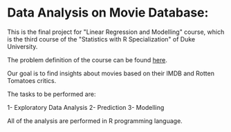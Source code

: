 # Data Analysis on Movie Database:

This is the final project for "Linear Regression and Modelling" course, which is the third course of the "Statistics with R Specialization" of Duke University.

The problem definition of the course can be found [here](https://github.com/amnghd/Movie_popularity_data_analysis).

Our goal is to find insights about movies based on their IMDB and Rotten Tomatoes critics.

The tasks to be performed are:

1- Exploratory Data Analysis
2- Prediction
3- Modelling

All of the analysis are performed in R programming language.

